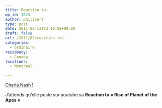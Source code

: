 ```yaml
---
title: Reaction to…
wp_id: 1623
author: philibert
type: post
date: 2011-08-13T13:10:58+00:00
draft: false
url: /2011/08/reaction-to/
categories:
  - ordinaire
residency:
  - Canada
locations:
  - Montréal

---
```

<a target="blank" href="http://fr-ca.actualites.yahoo.com/médecine-une-femme-défigurée-par-un-singe-retrouve-133406789.html">Charla Nash !</a>

J&rsquo;attends qu&rsquo;elle poste sur youtube sa **Reaction to « Rise of Planet of the Apes »**